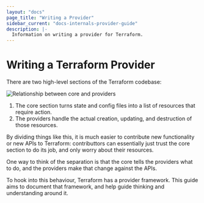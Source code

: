 ```yaml
---
layout: "docs"
page_title: "Writing a Provider"
sidebar_current: "docs-internals-provider-guide"
description: |-
  Information on writing a provider for Terraform.
---
```


# Writing a Terraform Provider

There are two high-level sections of the Terraform codebase:

![Relationship between core and
providers](docs/core-provider-diagram-labeled.jpg)

1. The core section turns state and config files into a list of resources that
   require action. 
2. The providers handle the actual creation, updating, and destruction of those
   resources.

By dividing things like this, it is much easier to contribute new functionality
or new APIs to Terraform: contributtors can essentially just trust the core
section to do its job, and only worry about their resources.

One way to think of the separation is that the core tells the providers what to
do, and the providers make that change against the APIs.

To hook into this behaviour, Terraform has a provider framework. This guide
aims to document that framework, and help guide thinking and understanding
around it.

